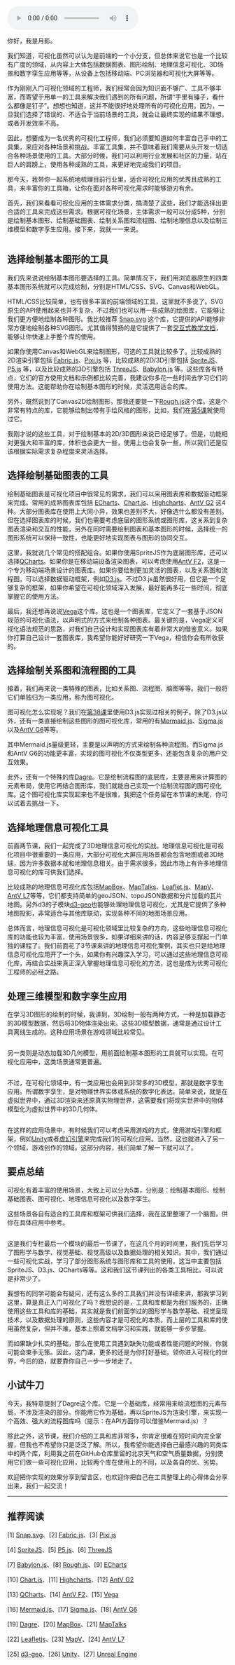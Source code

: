 <audio title="42 _ 如何整理出我们自己的可视化工具集？" src="https://static001.geekbang.org/resource/audio/16/9b/169c4556ea87100eb2ff21b128c8289b.mp3" controls="controls"></audio> 
<p>你好，我是月影。</p><p>我们知道，可视化虽然可以认为是前端的一个小分支，但总体来说它也是一个比较有广度的领域，从内容上大体包括数据图表、图形绘制、地理信息可视化、3D场景和数字孪生应用等等，从设备上包括移动端、PC浏览器和可视化大屏等等。</p><p>作为刚刚入门可视化领域的工程师，我们经常会因为知识面不够广、工具不够丰富，而寄望于用单一的工具来解决我们遇到的所有问题，所谓“手里有锤子，看什么都像是钉子”。想想也知道，这并不能很好地处理所有的可视化应用。因为，一旦我们选择了错误的、不适合于当前场景的工具，就会让最终实现的结果不理想，或者开发效率不高。</p><p>因此，想要成为一名优秀的可视化工程师，我们必须要知道如何丰富自己手中的工具集，来应对各种场景和挑战。丰富工具集，并不意味着我们需要从头开发一切适合各种场景使用的工具。大部分时候，我们可以利用行业发展和社区的力量，站在巨人的肩膀上，使用各种成熟的工具，来更好地完成我们的项目。</p><p>那今天，我带你一起系统地梳理目前行业里，适合可视化应用的优秀且成熟的工具，来丰富你的工具箱，让你在面对各种可视化需求时能够游刃有余。</p><p>首先，我们来看看可视化应用的主体需求分类，搞清楚了这些，我们才能选择出更合适的工具来完成这些需求。根据可视化场景，主体需求一般可以分成5种，分别是绘制基本图形、绘制基础图表、绘制关系图和流程图、绘制地理信息以及绘制三维模型和数字孪生应用。接下来，我就一一来说。</p><!-- [[[read_end]]] --><p><img src="https://static001.geekbang.org/resource/image/88/a8/8869a44444710e25556fd1b801a400a8.jpeg?wh=1920*1080" alt=""></p><h2>选择绘制基本图形的工具</h2><p>我们先来说说绘制基本图形要选择的工具。简单情况下，我们用浏览器原生的四类基本图形系统就可以完成绘制，分别是HTML/CSS、SVG、Canvas和WebGL。</p><p>HTML/CSS比较简单，也有很多丰富的前端领域的工具，这里就不多说了。SVG原生的API使用起来也并不复杂，不过我们也可以用一些成熟的绘图库，它能够让我们更方便地绘制各种图形。我比较推荐  <a href="http://snapsvg.io/">Snap.svg</a> 这个库，它提供的API能够非常方便地绘制各种SVG图形。尤其值得赞扬的是它提供了一套<a href="http://snapsvg.io/start/">交互式教学文档</a>，能够让你快速上手整个库的使用。</p><p>如果你使用Canvas和WebGL来绘制图形，可选的工具就比较多了。比较成熟的2D渲染引擎包括 <a href="https://github.com/fabricjs/fabric.js">Fabric.js</a>、<a href="https://github.com/pixijs/pixi.js">Pixi.js</a> 等，比较成熟的2D/3D引擎包括 <a href="https://spritejs.org/#/">SpriteJS</a>、<a href="https://github.com/processing/p5.js">P5.js</a> 等，以及比较成熟的3D引擎包括 <a href="https://github.com/mrdoob/three.js">ThreeJS</a>、<a href="https://github.com/BabylonJS/Babylon.js">Babylon.js</a> 等。这些库各有特点，它们的官方使用文档和示例都比较完善，我建议你多花一些时间去学习它们的使用方法。这能帮助你在绘制基本图形的时候，灵活选用适合的库。</p><p>另外，既然说到了Canvas2D绘制图形，那我还要提一下<a href="https://github.com/rough-stuff/rough">Rough.js</a>这个库。这是个非常有特点的库，它能够绘制出带有手绘风格的图形，比如，我们在<a href="https://time.geekbang.org/column/article/255584">第5课</a>就使用过它。</p><p>我刚才说的这些工具，对于绘制基本的2D/3D图形来说已经足够了。但是，功能相对更强大和丰富的库，体积也会更大一些，使用上也会复杂一些，所以我们还是应该根据实际需求复杂程度来灵活选择。</p><h2>选择绘制基础图表的工具</h2><p>绘制基础图表是可视化项目中很常见的需求，我们可以采用图表库和数据驱动框架来完成。常用的成熟图表库包括 <a href="https://echarts.apache.org/">ECharts</a>、<a href="https://github.com/chartjs/Chart.js">Chart.js</a>、<a href="https://github.com/highcharts/highcharts">Highcharts</a>、<a href="https://antv-2018.alipay.com/zh-cn/g2/3.x/index.html">AntV G2</a>  这4种。大部分图表库在使用上大同小异，效果也差别不大，好像选什么都没有差别。但在选择图表库的时候，我们也需要考虑底层的图形系统或图形库，这关系到复杂图表渲染和交互的性能，另外在同时需要绘制图表和基本图形的时候，选择统一的图形系统可以保持一致性，也能更好地实现图表与图形的协同交互。</p><p>这里，我就说几个常见的搭配组合。如果你使用SpriteJS作为底层图形库，还可以选择<a href="https://www.qcharts.cn/#/home">QCharts</a>。如果你是在移动端设备渲染图表，可以考虑使用<a href="https://antv-2018.alipay.com/zh-cn/f2/3.x/index.html">AntV F2</a>，这是一个专为移动端场景设计的图表库。如果你要绘制更加灵活的图表，以及关系图和流程图，可以选择数据驱动框架，例如<a href="https://github.com/d3/d3">D3.js</a>。不过D3.js虽然很好用，但它是一个足够复杂的框架，如果你希望在可视化领域深入发展，最好能再多花一些时间，彻底掌握它的使用方法。</p><p>最后，我还想再说说<a href="https://vega.github.io/vega/">Vega</a>这个库。这也是一个图表库，它定义了一套基于JSON规范的可视化语法，以声明式的方式来绘制各种图表。最关键的是，Vega定义可视化语法规范的思路，对我们自己设计和实现图表库有着非常大的借鉴意义。如果你打算自己设计一套图表库，我希望你能好好研究一下Vega，相信你会有所收获的。</p><h2>选择绘制关系图和流程图的工具</h2><p>接着，我们再来说一类特殊的图表，比如关系图、流程图、脑图等等。我们一般将它们单独归为一类应用，称为图可视化。</p><p>图可视化怎么实现呢？我们在<a href="https://time.geekbang.org/column/article/291822">第38课</a>里使用D3.js实现过相关的例子。除了D3.js以外，还有一类直接绘制这些图形的图可视化库，常用的有<a href="https://github.com/mermaid-js/mermaid">Mermaid.js</a>、<a href="http://sigmajs.org/">Sigma.js</a>以及<a href="https://antv-2018.alipay.com/zh-cn/g6/3.x/index.html">AntV G6</a>等等。</p><p>其中Mermaid.js量级更轻，主要是以声明的方式来绘制各种流程图。而Sigma.js和AntV G6的功能更丰富，实现的图可视化不仅类型更多，还能包含复杂的用户交互效果。</p><p>此外，还有一个特殊的库<a href="https://github.com/dagrejs/dagre">Dagre</a>。它是绘制流程图的底层库，主要是用来计算图的元素布局，使用它再结合图形库，我们就能自己实现一个绘制流程图的图可视化库。这个图可视化库实现起来也不是很难，我把这个任务留在本节课的末尾，你可以试着去挑战一下。</p><h2>选择地理信息可视化工具</h2><p>前面两节课，我们一起完成了3D地理信息可视化的实战。地理信息可视化是可视化项目中很重要的一类应用，大部分可视化大屏应用场景都会包含地图或者3D地球，因为许多数据本就和地理信息相关。由于需求很多，因此市场上有许多地理信息可视化的库可供我们选择。</p><p>比较成熟的地理信息可视化库包括<a href="https://www.mapbox.com/">MapBox</a>、<a href="https://maptalks.org/">MapTalks</a>、<a href="https://leafletjs.com/">Leaflet.js</a>、<a href="https://github.com/huiyan-fe/mapv">MapV</a>、<a href="https://antv-2018.alipay.com/zh-cn/l7/1.x/index.html">AntV L7</a>等等，它们都支持简单的geoJSON、topoJSON数据和分片加载的瓦片地图。另外d3的子模块<a href="https://github.com/d3/d3-geo">d3-geo</a>也能够处理地理信息可视化，尤其是它提供了多种地图投影，非常适合与其他库联动，实现各种不同的地图场景应用。</p><p>总体而言，地理信息可视化是可视化领域里比较复杂的方向，这些地理信息可视化库的功能也较为丰富，使用场景很多，如果详细来讲的话，内容足够支撑起一门单独的课程了。我们前面花了3节课来讲的地理信息可视化案例，其实也只是给地理信息可视化应用开了一个头，如果你有兴趣深入学习，可以通过这些地理信息可视化库，再结合实战来真正深入掌握地理信息可视化的方法，这也是成为优秀可视化工程师的必经之路。</p><h2>处理三维模型和数字孪生应用</h2><p>在学习3D图形的绘制的时候，我讲到，3D绘制一般有两种方式，一种是加载静态的3D模型数据，然后将3D物体渲染出来。这些3D模型数据，通常是通过设计工具离线生成的。这种应用场景在游戏领域比较常见。</p><p><a href="https://spritejs.org/demo/#/3d/fox"><img src="https://static001.geekbang.org/resource/image/1a/37/1af60e98b43a3b35a6e42e75d38e8937.jpeg?wh=1920*1080" alt="" title="SpriteJS加载的3D模型数据，图片来源：spritejs.org"></a></p><p>另一类则是动态加载3D几何模型，用前面绘制基本图形的工具就可以实现。在可视化应用中，这类场景通常更普遍。</p><p><a href="https://oframe.github.io/ogl/examples/?src=scene-graph.html"><img src="https://static001.geekbang.org/resource/image/be/f9/be76cd097e373b9c225dd361f58ee2f9.jpeg?wh=1920*1080" alt="" title="动态加载的几何图形，图片来源：OGL"></a></p><p>不过，在可视化领域中，有一类应用也会用到非常多的3D模型，那就是数字孪生应用。所谓数字孪生，是对物理世界实体或系统的数字化表达。简单来说，就是在虚拟世界中，通过3D渲染来还原真实物理世界，这需要我们将现实世界中的物体模型化为虚拟世界中的3D几何体。</p><p><a href="https://36kr.com/p/1723581366273"><img src="https://static001.geekbang.org/resource/image/3b/fa/3bf6256eabca8c8d5a0bcd152154fdfa.jpeg?wh=1920*1080" alt="" title="物理世界和数字孪生示意图，图片来源：36kr.com"></a></p><p>在这样的应用场景中，有时候我们可以考虑采用游戏的方式，使用游戏引擎和框架，例如<a href="https://store.unity.com/products/unity-pro?gclid=CjwKCAjwq_D7BRADEiwAVMDdHsaPnsc1S8jvT8yY47lLFn_jH6WvSTdhlDwf5RJtrC6Leu3LN--2HhoCUqIQAvD_BwE">Unity</a>或者<a href="https://www.unrealengine.com/zh-CN/">虚幻引擎</a>来完成我们的可视化应用。当然，这也就进入了另一个领域，游戏创作的领域。这部分内容，我们简单了解一下就可以了。</p><h2>要点总结</h2><p>可视化有着丰富的使用场景，大致上可以分为5类，分别是：绘制基本图形、绘制基础图表、图可视化、地理信息可视化以及数字孪生。</p><p>这些场景各自有适合的工具库和框架可供我们选择，我在这里整理了一个脑图，供你在具体应用中参考。</p><p><img src="https://static001.geekbang.org/resource/image/4d/53/4d546e0ff09bfa513767ba71612c5e53.jpg?wh=2438*1628" alt=""></p><p>这是我们专栏最后一个模块的最后一节课了，在这几个月的时间里，我们先后学习了图形学与数学、视觉基础、视觉高级以及数据处理的相关知识。其中，我们通过一些可视化实战，学习了部分图形系统与图形库和工具的使用，这当中主要包括SpriteJS、D3.js、QCharts等等。这和我们这节课列出的各类工具相比，可以说是非常少了。</p><p>我想有的同学可能会有疑问，还有这么多的工具我们并没有详细来讲，那我学习到这里，算是真正入门可视化了吗？我想说的是，工具和库都是为我们服务的，正确使用这些工具和库的基础，其实就是我们前面学过的图形学与数学基础、视觉呈现技术，以及数据处理的原则，这些内容才是可视化的本质。而上层的工具和库的使用虽然复杂，但并不难，基本上照着文档学习和实践，就能够一步步掌握。</p><p>而如果缺少扎实的基础，那么在使用工具遇到缺失功能或者性能问题的时候，你就可能会束手无策。因此，这门课，更多的还是为你打好基础，领你进入可视化的世界，今后的路，就要靠你自己一步一步地走了。</p><h2>小试牛刀</h2><p>今天，我特意提到了Dagre这个库。它是一个基础库，经常用来给流程图的元素布局，不涉及渲染的部分。你能用它作为基础，再以SpriteJS为渲染引擎，来实现一个高效、强大的流程图库吗（提示：在API方面你可以借鉴Mermaid.js）？</p><p>除此之外，这节课，我们介绍的工具和库非常多，你肯定很难在短时间内完全掌握，但我也不希望你只是泛泛了解。所以，我希望你能选择自己最感兴趣的同类库中的两个库，利用我之前在GitHub仓库里留的北京天气和空气质量数据，分别使用它们做一些可视化应用，比较两个库在使用上的不同，以及各自的优、劣势。</p><p>欢迎把你实现的效果分享到留言区，也欢迎你把自己在工具整理上的心得体会分享出来，我们一起交流！</p><hr><h2><span class="reference">推荐阅读</span></h2><p><span class="reference">[1] <a href="http://snapsvg.io/">Snap.svg</a>、[2] <a href="https://github.com/fabricjs/fabric.js">Fabric.js</a>、[3] <a href="https://github.com/pixijs/pixi.js">Pixi.js</a></span></p><p><span class="reference">[4] <a href="https://spritejs.org/#/">SpriteJS</a>、[5] <a href="https://github.com/processing/p5.js">P5.js</a>、[6] <a href="https://github.com/mrdoob/three.js">ThreeJS</a></span></p><p><span class="reference">[7] <a href="https://github.com/BabylonJS/Babylon.js">Babylon.js</a>、[8] <a href="https://github.com/rough-stuff/rough">Rough.js</a>、[9] <a href="https://echarts.apache.org/">ECharts</a></span></p><p><span class="reference">[10] <a href="https://github.com/chartjs/Chart.js">Chart.js</a>、[11] <a href="https://github.com/highcharts/highcharts">Highcharts</a>、[12] <a href="https://antv-2018.alipay.com/zh-cn/g2/3.x/index.html">AntV G2</a></span></p><p><span class="reference">[13] <a href="https://www.qcharts.cn/#/home">QCharts</a>、[14] <a href="https://antv-2018.alipay.com/zh-cn/f2/3.x/index.html">AntV F2</a>、[15] <a href="https://vega.github.io/vega/">Vega</a></span></p><p><span class="reference">[16] <a href="https://github.com/mermaid-js/mermaid">Mermaid.js</a>、[17] <a href="http://sigmajs.org/">Sigma.js</a>、[18] <a href="https://antv-2018.alipay.com/zh-cn/g6/3.x/index.html">AntV G6</a></span></p><p><span class="reference">[19] <a href="https://github.com/dagrejs/dagre">Dagre</a>、[20] <a href="https://www.mapbox.com/">MapBox</a>、[21] <a href="https://maptalks.org/">MapTalks</a></span></p><p><span class="reference">[22] <a href="https://leafletjs.com/">Leafletjs</a>、[23] <a href="https://github.com/huiyan-fe/mapv">MapV</a>、[24] <a href="https://antv-2018.alipay.com/zh-cn/l7/1.x/index.html">AntV L7</a></span></p><p><span class="reference">[25] <a href="https://github.com/d3/d3-geo">d3-geo</a>、[26] <a href="https://store.unity.com/products/unity-pro?gclid=CjwKCAjwq_D7BRADEiwAVMDdHsaPnsc1S8jvT8yY47lLFn_jH6WvSTdhlDwf5RJtrC6Leu3LN--2HhoCUqIQAvD_BwE">Unity</a>、[27] <a href="https://www.unrealengine.com/zh-CN/">Unreal Engine</a></span></p>